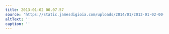 ```yaml
---
title: 2013-01-02 00.07.57
source: 'https://static.jamesdigioia.com/uploads/2014/01/2013-01-02-00-07-57-scaled.jpg'
altText: ''
caption: ''
---
```


